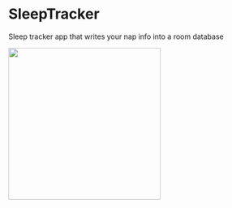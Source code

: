 # SleepTracker
Sleep tracker app that writes your nap info into a room database

<img src="https://user-images.githubusercontent.com/19710492/100355440-6c493a80-2ffa-11eb-81b8-f91ad788c22d.png" width="300" />
